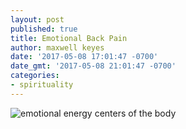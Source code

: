 ```yaml
---
layout: post
published: true
title: Emotional Back Pain
author: maxwell keyes
date: '2017-05-08 17:01:47 -0700'
date_gmt: '2017-05-08 21:01:47 -0700'
categories:
- spirituality
---
```


![emotional energy centers of the body]({{site.assets.url_prefix}}/images/posts/emotional-energy-centers-of-the-body.jpg "emotional energy centers of the body")
